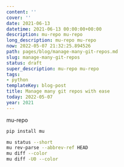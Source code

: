 ```yaml
---
content: ''
cover: ''
date: 2021-06-13
datetime: 2021-06-13 00:00:00+00:00
description: mu-repo mu-repo
long_description: mu-repo mu-repo
now: 2022-05-07 21:32:25.894526
path: pages/blog/manage-many-git-repos.md
slug: manage-many-git-repos
status: draft
super_description: mu-repo mu-repo
tags:
- python
templateKey: blog-post
title: Manage many git repos with ease
today: 2022-05-07
year: 2021
---
```


mu-repo


``` bash
pip install mu

mu status --short
mu rev-parse --abbrev-ref HEAD
mu diff --color
mu diff -U0 --color
```